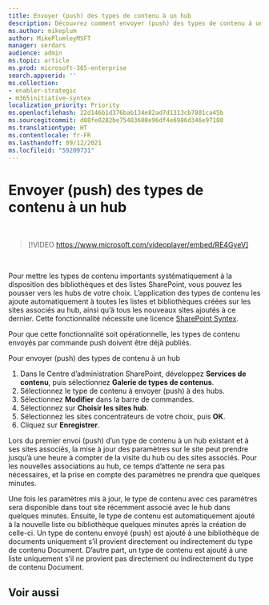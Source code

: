 ```yaml
---
title: Envoyer (push) des types de contenu à un hub
description: Découvrez comment envoyer (push) des types de contenu à un hub
ms.author: mikeplum
author: MikePlumleyMSFT
manager: serdars
audience: admin
ms.topic: article
ms.prod: microsoft-365-enterprise
search.appverid: ''
ms.collection:
- enabler-strategic
- m365initiative-syntex
localization_priority: Priority
ms.openlocfilehash: 22d146b1d376bab134e82ad7d1313cb7881ca45b
ms.sourcegitcommit: d08fe0282be75483608e96df4e6986d346e97180
ms.translationtype: HT
ms.contentlocale: fr-FR
ms.lasthandoff: 09/12/2021
ms.locfileid: "59209731"
---
```

# <a name="push-content-types-to-a-hub"></a>Envoyer (push) des types de contenu à un hub

</br>

> [!VIDEO https://www.microsoft.com/videoplayer/embed/RE4GyeV]  

</br>


Pour mettre les types de contenu importants systématiquement à la disposition des bibliothèques et des listes SharePoint, vous pouvez les pousser vers les hubs de votre choix. L’application des types de contenu les ajoute automatiquement à toutes les listes et bibliothèques créées sur les sites associés au hub, ainsi qu’à tous les nouveaux sites ajoutés à ce dernier. Cette fonctionnalité nécessite une licence [SharePoint Syntex](index.md).

Pour que cette fonctionnalité soit opérationnelle, les types de contenu envoyés par commande push doivent être déjà publiés.

Pour envoyer (push) des types de contenu à un hub

1. Dans le Centre d’administration SharePoint, développez **Services de contenu**, puis sélectionnez **Galerie de types de contenus**.
2. Sélectionnez le type de contenu à envoyer (push) à des hubs.
3. Sélectionnez **Modifier** dans la barre de commandes.
4. Sélectionnez sur **Choisir les sites hub**.
5. Sélectionnez les sites concentrateurs de votre choix, puis **OK**.
6. Cliquez sur **Enregistrer**.

Lors du premier envoi (push) d’un type de contenu à un hub existant et à ses sites associés, la mise à jour des paramètres sur le site peut prendre jusqu’à une heure à compter de la visite du hub ou des sites associés. Pour les nouvelles associations au hub, ce temps d’attente ne sera pas nécessaires, et la prise en compte des paramètres ne prendra que quelques minutes.

Une fois les paramètres mis à jour, le type de contenu avec ces paramètres sera disponible dans tout site récemment associé avec le hub dans quelques minutes. Ensuite, le type de contenu est automatiquement ajouté à la nouvelle liste ou bibliothèque quelques minutes après la création de celle-ci. Un type de contenu envoyé (push) est ajouté à une bibliothèque de documents uniquement s’il provient directement ou indirectement du type de contenu Document. D’autre part, un type de contenu est ajouté à une liste uniquement s’il ne provient pas directement ou indirectement du type de contenu Document.

## <a name="see-also"></a>Voir aussi
